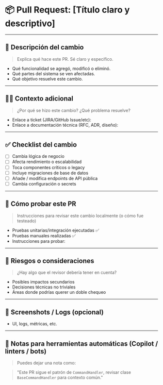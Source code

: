 # 📦 Pull Request: [Título claro y descriptivo]

---

## 🧠 Descripción del cambio

> Explica qué hace este PR. Sé claro y específico.

- Qué funcionalidad se agregó, modificó o eliminó.
- Qué partes del sistema se ven afectadas.
- Qué objetivo resuelve este cambio.

---

## 🕵️‍♂️ Contexto adicional

> ¿Por qué se hizo este cambio? ¿Qué problema resuelve?

- Enlace a ticket (JIRA/GitHub Issue/etc):
- Enlace a documentación técnica (RFC, ADR, diseño):

---

## ✅ Checklist del cambio

- [ ] Cambia lógica de negocio
- [ ] Afecta rendimiento o escalabilidad
- [ ] Toca componentes críticos o legacy
- [ ] Incluye migraciones de base de datos
- [ ] Añade / modifica endpoints de API pública
- [ ] Cambia configuración o secrets

---

## 🧪 Cómo probar este PR

> Instrucciones para revisar este cambio localmente (o cómo fue testeado)

- Pruebas unitarias/integración ejecutadas ✅
- Pruebas manuales realizadas ✅
- Instrucciones para probar:

---

## 🚨 Riesgos o consideraciones

> ¿Hay algo que el revisor debería tener en cuenta?

- Posibles impactos secundarios
- Decisiones técnicas no triviales
- Áreas donde podrías querer un doble chequeo

---

## 📸 Screenshots / Logs (opcional)

- UI, logs, métricas, etc.

---

## 🤖 Notas para herramientas automáticas (Copilot / linters / bots)

> Puedes dejar una nota como:

> "Este PR sigue el patrón de `CommandHandler`, revisar clase `BaseCommandHandler` para contexto común."

